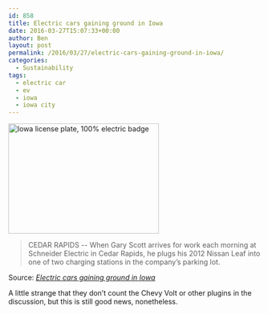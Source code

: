 ```yaml
---
id: 858
title: Electric cars gaining ground in Iowa
date: 2016-03-27T15:07:33+00:00
author: Ben
layout: post
permalink: /2016/03/27/electric-cars-gaining-ground-in-iowa/
categories:
  - Sustainability
tags:
  - electric car
  - ev
  - iowa
  - iowa city
---
```

<a href="http://www.benjaminoakes.com/wp-content/uploads/2016/03/tmp_18314-EP-1603297101801002629.jpg" rel="attachment wp-att-860"><img class="size-medium wp-image-860" src="http://www.benjaminoakes.com/wp-content/uploads/2016/03/tmp_18314-EP-1603297101801002629-300x220-1.jpg" alt=" Iowa license plate, 100% electric badge" width="300" height="220" /></a>

> CEDAR RAPIDS -- When Gary Scott arrives for work each morning at Schneider Electric in Cedar Rapids, he plugs his 2012 Nissan Leaf into one of two charging stations in the company&#8217;s parking lot.

Source: _[Electric cars gaining ground in Iowa](http://www.thegazette.com/subject/news/business/electric-cars-gaining-ground-in-iowa-20160327)_

A little strange that they don&#8217;t count the Chevy Volt or other plugins in the discussion, but this is still good news, nonetheless.